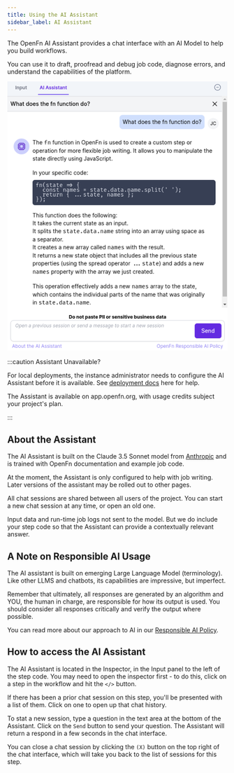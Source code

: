 ```yaml
---
title: Using the AI Assistant
sidebar_label: AI Assistant
---
```


The OpenFn AI Assistant provides a chat interface with an AI Model to help you
build workflows.

You can use it to draft, proofread and debug job code, diagnose errors, and
understand the capabilities of the platform.

![AI Assistant](/img/ai-assistant.png)

:::caution Assistant Unavailable?

For local deployments, the instance administrator needs to configure the AI
Assistant before it is available. See
[deployment docs](https://github.com/OpenFn/lightning/blob/main/DEPLOYMENT.md#ai-chat)
here for help.

The Assistant is available on app.openfn.org, with usage credits subject your
project's plan.

:::

## About the Assistant

The AI Assistant is built on the Claude 3.5 Sonnet model from
[Anthropic](https://www.anthropic.com/) and is trained with OpenFn documentation
and example job code.

At the moment, the Assistant is only configured to help with job writing. Later
versions of the assistant may be rolled out to other pages.

All chat sessions are shared between all users of the project. You can start a
new chat session at any time, or open an old one.

Input data and run-time job logs not sent to the model. But we do include
your step code so that the Assistant can provide a contextually relevant answer.

## A Note on Responsible AI Usage

The AI assistant is built on emerging Large Language Model (terminology). Like
other LLMS and chatbots, its capabilities are impressive, but imperfect.

Remember that ultimately, all responses are generated by an algorithm and YOU,
the human in charge, are responsible for how its output is used. You should
consider all responses critically and verify the output where possible.

You can read more about our approach to AI in our
[Responsible AI Policy](https://www.openfn.org/ai).

## How to access the AI Assistant

The AI Assistant is located in the Inspector, in the Input panel to the left of
the step code. You may need to open the inspector first - to do this, click on a
step in the workflow and hit the `</>` button.

If there has been a prior chat session on this step, you'll be presented with a
list of them. Click on one to open up that chat history.

To stat a new session, type a question in the text area at the bottom of the
Assistant. Click on the `Send` button to send your question. The Assistant will
return a respond in a few seconds in the chat interface.

You can close a chat session by clicking the `(X)` button on the top right of
the chat interface, which will take you back to the list of sessions for this
step.
